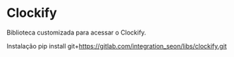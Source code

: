 # Clockify
Biblioteca customizada para acessar o Clockify.

Instalação
pip install git+https://gitlab.com/integration_seon/libs/clockify.git

